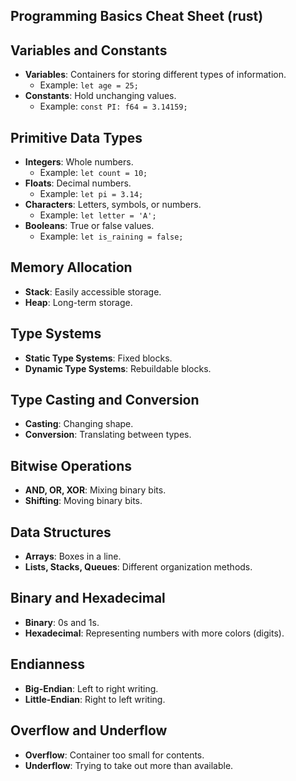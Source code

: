 ## Programming Basics Cheat Sheet (rust)

## Variables and Constants

- **Variables**: Containers for storing different types of information.
  - Example: `let age = 25;`
- **Constants**: Hold unchanging values.
  - Example: `const PI: f64 = 3.14159;`

## Primitive Data Types

- **Integers**: Whole numbers.
  - Example: `let count = 10;`
- **Floats**: Decimal numbers.
  - Example: `let pi = 3.14;`
- **Characters**: Letters, symbols, or numbers.
  - Example: `let letter = 'A';`
- **Booleans**: True or false values.
  - Example: `let is_raining = false;`

## Memory Allocation

- **Stack**: Easily accessible storage.
- **Heap**: Long-term storage.

## Type Systems

- **Static Type Systems**: Fixed blocks.
- **Dynamic Type Systems**: Rebuildable blocks.

## Type Casting and Conversion

- **Casting**: Changing shape.
- **Conversion**: Translating between types.

## Bitwise Operations

- **AND, OR, XOR**: Mixing binary bits.
- **Shifting**: Moving binary bits.

## Data Structures

- **Arrays**: Boxes in a line.
- **Lists, Stacks, Queues**: Different organization methods.

## Binary and Hexadecimal

- **Binary**: 0s and 1s.
- **Hexadecimal**: Representing numbers with more colors (digits).

## Endianness

- **Big-Endian**: Left to right writing.
- **Little-Endian**: Right to left writing.

## Overflow and Underflow

- **Overflow**: Container too small for contents.
- **Underflow**: Trying to take out more than available.
